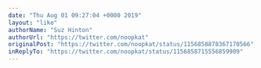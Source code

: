 ```yaml
---
date: "Thu Aug 01 09:27:04 +0000 2019"
layout: "like"
authorName: "Suz Hinton"
authorUrl: "https://twitter.com/noopkat"
originalPost: "https://twitter.com/noopkat/status/1156858878367170566"
inReplyTo: "https://twitter.com/noopkat/status/1156858715556859909"
---
```

